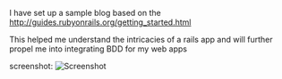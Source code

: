 I have set up a sample blog
based on the http://guides.rubyonrails.org/getting_started.html


This helped me understand the intricacies of a rails app and will further propel me into integrating BDD for my web apps



screenshot:
![Screenshot](/Blog.png "Screenshot blog web app")

